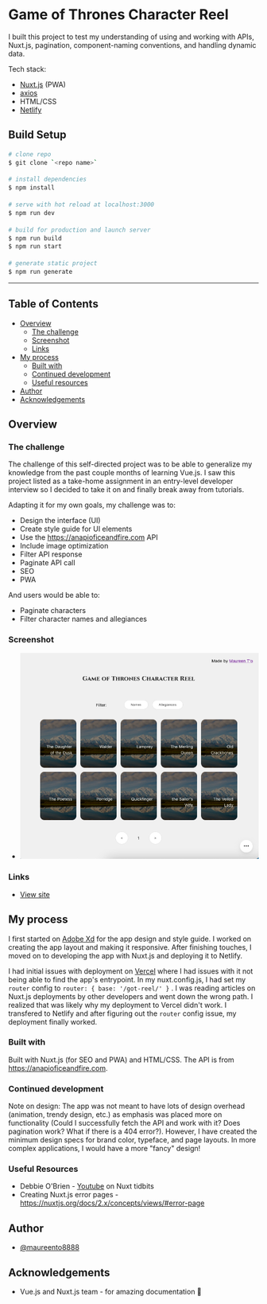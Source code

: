 # Game of Thrones Character Reel

I built this project to test my understanding of using and working with APIs, Nuxt.js, pagination, component-naming conventions, and handling dynamic data.

Tech stack:

- [Nuxt.js](https://nuxtjs.org/) (PWA)
- [axios](https://axios.nuxtjs.org/)
- HTML/CSS
- [Netlify](https://www.netlify.com)

## Build Setup

```bash
# clone repo
$ git clone `<repo name>`

# install dependencies
$ npm install

# serve with hot reload at localhost:3000
$ npm run dev

# build for production and launch server
$ npm run build
$ npm run start

# generate static project
$ npm run generate
```

---

## Table of Contents

- [Overview](#overview)
  - [The challenge](#the-challenge)
  - [Screenshot](#screenshot)
  - [Links](#links)
- [My process](#my-process)
  - [Built with](#built-with)
  - [Continued development](#continued-development)
  - [Useful resources](#useful-resources)
- [Author](#author)
- [Acknowledgements](#acknowledgements)

## Overview

### The challenge

The challenge of this self-directed project was to be able to generalize my knowledge from the past couple months of learning Vue.js. I saw this project listed as a take-home assignment in an entry-level developer interview so I decided to take it on and finally break away from tutorials.

Adapting it for my own goals, my challenge was to:

- Design the interface (UI)
- Create style guide for UI elements
- Use the https://anapioficeandfire.com API
- Include image optimization
- Filter API response
- Paginate API call
- SEO
- PWA

And users would be able to:

- Paginate characters
- Filter character names and allegiances

### Screenshot

- ![](https://github.com/maureento8888/got-reel/blob/eb6b15f10c73bef407992cf48c90abce13214e77/screenshot.png)

### Links

- [View site](https://gamesofthrones-character-reel.netlify.app/)

## My process

I first started on [Adobe Xd](https://www.adobe.com/ca/products/xd.html) for the app design and style guide. I worked on creating the app layout and making it responsive. After finishing touches, I moved on to developing the app with Nuxt.js and deploying it to Netlify.

I had initial issues with deployment on [Vercel](https://vercel.com) where I had issues with it not being able to find the app's entrypoint. In my nuxt.config.js, I had set my `router` config to
`router: { base: '/got-reel/' }`
. I was reading articles on Nuxt.js deployments by other developers and went down the wrong path. I realized that was likely why my deployment to Vercel didn't work. I transfered to Netlify and after figuring out the `router` config issue, my deployment finally worked.

### Built with

Built with Nuxt.js (for SEO and PWA) and HTML/CSS. The API is from https://anapioficeandfire.com.

### Continued development

Note on design: The app was not meant to have lots of design overhead (animation, trendy design, etc.) as emphasis was placed more on functionality (Could I successfully fetch the API and work with it? Does pagination work? What if there is a 404 error?). However, I have created the minimum design specs for brand color, typeface, and page layouts. In more complex applications, I would have a more "fancy" design!

### Useful Resources

- Debbie O'Brien - [Youtube](https://youtube.com/c/DebbieOBrien) on Nuxt tidbits
- Creating Nuxt.js error pages - https://nuxtjs.org/docs/2.x/concepts/views/#error-page

## Author

- [@maureento8888](https://github.com/maureento8888)

## Acknowledgements

- Vue.js and Nuxt.js team - for amazing documentation 💚
